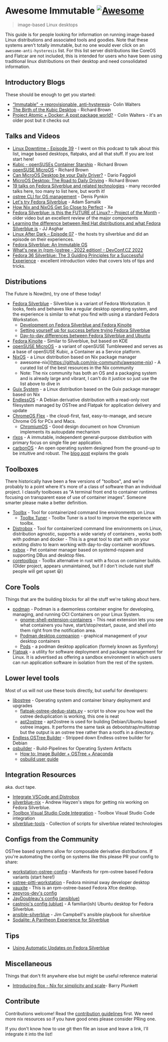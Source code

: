 # Awesome Immutable [![Awesome](https://awesome.re/badge.svg)](https://awesome.re)

> image-based Linux desktops

This guide is for people looking for information on running image-based Linux distributions and associated tools and goodies. Note that these systems aren't totally immutable, but no one would ever click on an `awesome-anti-hysteresis` list.
For this list server distributions like CoreOS and Flatcar are not included, this is intended for users who have been using traditional linux distributions on their desktop and need consolidated information. 

## Introductory Blogs

These should be enough to get you started:

- [“Immutable” → reprovisionable, anti-hysteresis](https://blog.verbum.org/2020/08/22/immutable-%E2%86%92-reprovisionable-anti-hysteresis/)- Colin Walters
- [The Birth of the Kubic Desktop](https://rootco.de/2017-11-16-hackweek-2017-conclusion/) - Richard Brown
- [Project Atomic + Docker: A post package world?](https://blog.verbum.org/2014/07/10/project-atomic-docker-a-post-package-world/) - Colin Walters - it's an older post but it checks out

## Talks and Videos

- [Linux Downtime - Episode 39](https://www.youtube.com/watch?v=CiyjZwd4Jrs) - I went on this podcast to talk about this list, image based desktops, flatpaks, and all that stuff. If you are lost start here! 
- [Kubic - openSUSEs Container Starship](https://speakerdeck.com/sysrich/kubic-opensuses-container-starship) - Richard Brown
- [openSUSE MicroOS](https://www.youtube.com/watch?v=nIwqzGbX-oc) - Richard Brown
- [Can MicroOS Desktop be your Daily Driver?](https://www.youtube.com/watch?v=6F7iCntjWB8) - Dario Faggioli
- [MicroOS Desktop: The Road to Daily Driving](https://www.youtube.com/watch?v=cZLckDUDYjw) - Richard Brown
- [19 talks on Fedora Silverblue and related technologies](https://silverblue.fedoraproject.org/elsewhere) - many recorded talks here, too many to list here, but worth it! 
- [ostree CLI for OS management](https://www.youtube.com/watch?v=B0xvrXkEwr4) - Denis Pynkin
- [Let's try Fedora Silverblue](https://www.youtube.com/watch?v=-hpV5l-gJnQ) - Adam Šamalik
- [How Nix and NixOS Get So Close to Perfect](https://christine.website/talks/nixos-pain-2021-11-10) - Xe
- [Fedora Silverblue: is this the FUTURE of Linux? - Project of the Month](https://www.youtube.com/watch?v=5TjIzUJtF-I) - older video but an excellent review of the major components
- [Learning the difference between Red Hat distributions and what Fedora Silverblue is](https://www.youtube.com/watch?v=U8U2pEyeI6E) - JJ Asghar
- [Linux After Dark – Episode 07](https://linuxafterdark.net/linux-after-dark-episode-07/) - the hosts try silverblue and did an episode on their experiences. 
- [Fedora Silverblue: An Immutable OS](https://www.youtube.com/watch?v=K-FqVWFh01w)
- [What's new in (rpm-)ostree - 2022 edition! - DevConf.CZ 2022](https://www.youtube.com/watch?v=lEDihzhsIjE)
- [Fedora 36 Silverblue: The 3 Guiding Principles for a Successful Experience](https://www.youtube.com/watch?v=zhBnuVVdd6Y) - excellent introduction video that covers lots of tips and tricks.

## Distributions

The Future is Now(tm), try one of these today!

- [Fedora Silverblue](https://silverblue.fedoraproject.org/) - Silverblue is a variant of Fedora Workstation. It looks, feels and behaves like a regular desktop operating system, and the experience is similar to what you find with using a standard Fedora Workstation.
  - [Development on Fedora Silverblue and Fedora Kinoite](https://tim.siosm.fr/blog/2021/12/10/fedora-kinoite-silverblue-dev-guide/#development-using-flatpak)
  - [Setting yourself up for success before trying Fedora Silverblue](https://www.ypsidanger.com/setting-yourself-up-for-success-before-moving-to-fedora-silverblue/)
  - [Day-to-day differences between Fedora Silverblue and Ubuntu](https://www.ypsidanger.com/day-to-day-advantages-of-fedora-silverblue/)
- [Fedora Kinoite](https://kinoite.fedoraproject.org/) - Similar to Silverblue, but based on KDE
- [openSUSE MicroOS](https://microos.opensuse.org/) - a variant of openSUSE Tumbleweed and serves as a base of openSUSE Kubic, a Container as a Service platform.
- [NixOS](https://nixos.org/) - a Linux distribution based on Nix package manager
  - awesome-nix](https://github.com/nix-community/awesome-nix) - A curated list of the best resources in the Nix community
  - Note: The nix community has both an OS and a packaging system and is already large and vibrant, I can't do it justice so just use the list above to dive in
- [Guix System](https://guix.gnu.org/) - a Linux distribution based on the Guix package manager based on Nix
- [EndlessOS](https://endlessos.com/home/) - A Debian derivative distribution with a read-only root filesystem managed by OSTree and Flatpak for application delivery and update
- [ChromeOS Flex](https://chromeenterprise.google/os/chromeosflex/) - the cloud-first, fast, easy-to-manage, and secure Chrome OS for PCs and Macs. 
  - [ChromiumOS](https://www.chromium.org/chromium-os/chromiumos-design-docs/filesystem-autoupdate/) - Good design document on how Chromium implements its autoupdate mechanism
- [rlxos](https://rlxos.dev/) - A immutable, independent general-purpose distribution with primary focus on single file per application.
- [carbonOS](https://carbon.sh/) - An open operating system designed from the ground-up to be intuitive and robust. The [blog post](https://carbon.sh/blog/2021-11-25-release.html) explains the goals

## Toolboxes

There historically have been a few versions of "toolbox", and we're probably to a point where it's more of a class of software than an individual project. 
I classify toolboxes as "A terminal front end to container runtimes focusing on transparent ease of use of container images".
Someone smarter please make a better definition. 

- [Toolbx](https://github.com/containers/toolbox) - Tool for containerized command line environments on Linux
  - [Toolbx Tuner](https://github.com/13hannes11/toolbx-tuner) - Toolbx Tuner is a tool to improve the experience with toolbx.
- [Distrobox](https://github.com/89luca89/distrobox) - Tool for containerized command line environments on Linux, distribution agnostic, supports a wide variety of containers , works both with podman and docker - This is a great tool to start with on your existing distro to learn working with day-to-day container workflows.
- [nxbox](https://github.com/refi64/nsbox) - Pet container manager based on systemd-nspawn and supporting DBus and desktop files.
- [coretoolbox](https://github.com/cgwalters/coretoolbox) - Toolbx alternative in rust with a focus on container builds. (Older project, appears unmaintained, but if I don't include rust stuff people will get upset :smiley:)

## Core Tools

Things that are the building blocks for all the stuff we're talking about here.

- [podman](https://podman.io/) - Podman is a daemonless container engine for developing, managing, and running OCI Containers on your Linux System.
  - [gnome-shell-extension-containers](https://github.com/rgolangh/gnome-shell-extension-containers) - This neat extension lets you see what containers you have, start/stop/restart, pause, and shell into them right from the notification area.
  - [Podman desktop companion](https://iongion.github.io/podman-desktop-companion/) - graphical management of your desktop containers
  - [Pods](https://github.com/marhkb/pods) - a podman desktop application (formely known as Symfony)
- [Flatpak](https://flatpak.org/) - a utility for software deployment and package management for Linux. It is advertised as offering a sandbox environment in which users can run application software in isolation from the rest of the system.

## Lower level tools

Most of us will not use these tools directly, but useful for developers:

- [libostree](https://github.com/ostreedev/ostree) - Operating system and container binary deployment and upgrades 
  - [flatpak-ostree-dedup-stats.py](https://gist.github.com/powpingdone/001a46aa7db190b9c935f71c6091eb71) - script to show you how well the ostree deduplication is working, this one is neat
  - [apt2ostree](https://github.com/stb-tester/apt2ostree) - apt2ostree is used for building Debian/Ubuntu based ostree images. It performs the same task as debootstrap/multistrap but the output is an ostree tree rather than a rootfs in a directory.
- [Endless OSTree Builder](https://github.com/dbnicholson/deb-ostree-builder) - Stripped down Endless ostree builder for Debian 
- [osbuilder](https://www.osbuild.org/) - Build-Pipelines for Operating System Artifacts
  - [How to: Image Builder + OSTree + Anaconda](https://www.osbuild.org/news/2020-06-01-how-to-ostree-anaconda.html)  
  - [osbuild user guide](https://www.osbuild.org/guides/user-guide/user-guide.html)

## Integration Resources

aka. duct tape.

- [Integrate VSCode and Distrobox](https://distrobox.privatedns.org/posts/integrate_vscode_distrobox.html) 
- [silverblue-nix](https://gitlab.com/ahayzen/silverblue-nix) - Andrew Hayzen's steps for getting nix working on Fedora Silverblue. 
- [Toolbox Visual Studio Code Integration](https://github.com/owtaylor/toolbox-vscode) -  Toolbox Visual Studio Code integration
- [silverblue-tools](https://github.com/A6GibKm/silverblue-tools) - Collection of scripts for silverblue related technologies  

## Configs from the Community

OSTree based systems allow for composable derivative distributions.
If you're automating the config on systems like this please PR your config to share:

- [workstation-ostree-config](https://pagure.io/workstation-ostree-config) - Manifests for rpm-ostree based Fedora variants (start here!)
- [ostree-pitti-workstation](https://github.com/martinpitt/ostree-pitti-workstation) - Fedora minimal sway developer desktop
- [vauxite](https://github.com/hyperreal64/vauxite) - This is an rpm-ostree-based Fedora Xfce desktop.
- [zepyros-dev's config](https://github.com/zephyros-dev/silverblue-config)
- [JayDoubleau's config (ansiblue)](https://github.com/JayDoubleu/ansiblue)
- [castrojo's config (ublue)](https://github.com/castrojo/ublue) - A familiar(ish) Ubuntu desktop for Fedora Silverblue. 
- [ansible-silverblue](https://github.com/j1mc/ansible-silverblue) - Jim Campbell's ansible playbook for silverblue
- [Sodalite: A Pantheon Experience for Silverblue](https://github.com/electricduck/sodalite)

## Tips

- [Using Automatic Updates on Fedora Silverblue](https://miabbott.github.io/2018/06/13/rpm-ostree-automatic-updates.html)

## Miscellaneous

Things that don't fit anywhere else but might be useful reference material 

- [Introducing flox - Nix for simplicity and scale](https://discourse.nixos.org/t/introducing-flox-nix-for-simplicity-and-scale/11275)- Barry Plunkett


## Contribute

Contributions welcome! Read the [contribution guidelines](contributing.md) first. We need more nix resources so if you have good ones please consider PRing one.

If you don't know how to use git then file an issue and leave a link, I'll integrate it into the list!

